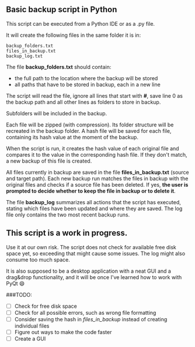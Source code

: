 ## Basic backup script in Python

This script can be executed from a Python IDE or as a .py file.

It will create the following files in the same folder it is in:

```
backup_folders.txt
files_in_backup.txt
backup_log.txt
```
The file **backup_folders.txt** should contain:
- the full path to the location where the backup will be stored
- all paths that have to be stored in backup, each in a new line

The script will read the file, ignore all lines that start with **#**, save line 0 as the
backup path and all other lines as folders to store in backup.

Subfolders will be included in the backup.

Each file will be zipped (with compression). Its folder structure will be recreated in the
backup folder. A hash file will be saved for each file, containing its hash value at the
moment of the backup.

When the script is run, it creates the hash value of each original file and compares it to
the value in the corresponding hash file. If they don't match, a new backup of this file is created.

All files currently in backup are saved in the file **files_in_backup.txt** (source and target path).
Each new backup run matches the files in backup with the original files and checks if
a source file has been deleted. If yes, **the user is prompted to decide whether to keep the
file in backup or to delete it**.

The file **backup_log** summarizes all actions that the script has executed, stating which
files have been updated and where they are saved. The log file only contains the two most recent
backup runs.

## This script is a work in progress.
Use it at our own risk. The script does not check for available free disk space yet, so
exceeding that might cause some issues. The log might also consume too much space.

It is also supposed to be a desktop application with a neat GUI and a drag&drop functionality,
and it will be once I've learned how to work with PyQt :smile:

###TODO:
- [ ] Check for free disk space
- [ ] Check for all possible errors, such as wrong file formatting
- [ ] Consider saving the hash in *files_in_backup* instead of creating individual files
- [ ] Figure out ways to make the code faster
- [ ] Create a GUI